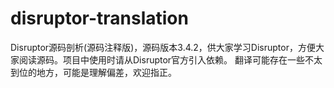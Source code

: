 # disruptor-translation
Disruptor源码剖析(源码注释版)，源码版本3.4.2，供大家学习Disruptor，方便大家阅读源码。项目中使用时请从Disruptor官方引入依赖。
翻译可能存在一些不太到位的地方，可能是理解偏差，欢迎指正。
